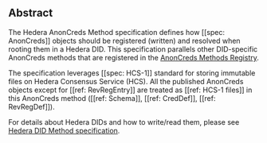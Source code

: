 ## Abstract

The Hedera AnonCreds Method specification defines how [[spec: AnonCreds]] objects should be registered (written) and resolved when rooting them in a Hedera DID.
This specification parallels other DID-specific AnonCreds methods that are registered in the [AnonCreds Methods Registry](https://hyperledger.github.io/anoncreds-methods-registry/).

The specification leverages [[spec: HCS-1]] standard for storing immutable files on Hedera Consensus Service (HCS).
All the published AnonCreds objects except for [[ref: RevRegEntry]] are treated as [[ref: HCS-1 files]] in this AnonCreds method ([[ref: Schema]], [[ref: CredDef]], [[ref: RevRegDef]]).

For details about Hedera DIDs and how to write/read them, please see [Hedera DID Method specification](https://github.com/hashgraph/did-method).
